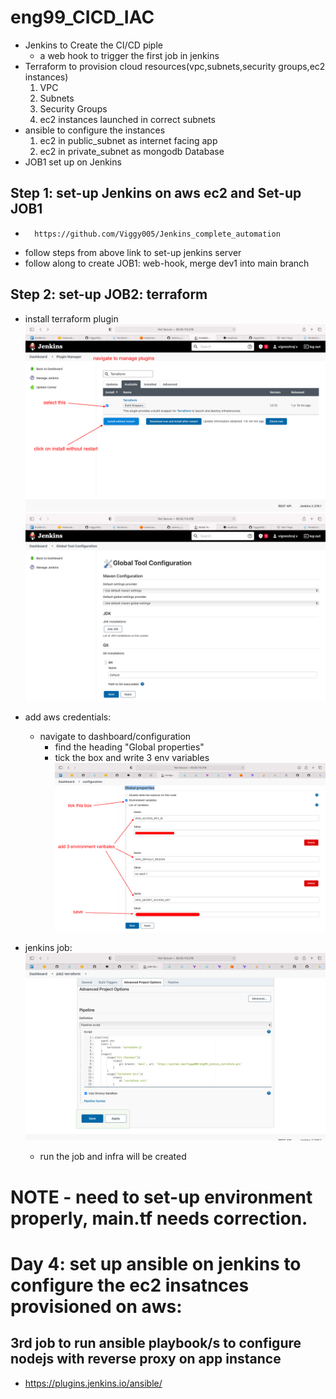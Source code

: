 # eng99_CICD_IAC

- Jenkins to Create the CI/CD piple
    - a web hook to trigger the first job in jenkins
- Terraform to provision cloud resources(vpc,subnets,security groups,ec2 instances)
    1. VPC
    2. Subnets
    3. Security Groups
    4. ec2 instances launched in correct subnets
- ansible to configure the instances
    1. ec2 in public_subnet as internet facing app
    2. ec2 in private_subnet as mongodb Database
- JOB1 set up on Jenkins

## Step 1: set-up Jenkins on aws ec2 and Set-up JOB1
-       https://github.com/Viggy005/Jenkins_complete_automation
- follow steps from above link to set-up jenkins server
- follow along to create JOB1: web-hook, merge dev1 into main branch

## Step 2: set-up JOB2: terraform
- install terraform plugin
![](pics/jenkins_terraform_plugin.png)
![](pics/global_config.png)

- add aws credentials:
    - navigate to dashboard/configuration
        - find the heading "Global properties"
        - tick the box and write 3 env variables
        ![](pics/jenkins/env.png)


- jenkins job:
![](pics/jenkins/job.png)

    - run the job and infra will be created

# NOTE - need to set-up environment properly, main.tf needs correction.

# Day 4: set up ansible on jenkins to configure the ec2 insatnces provisioned on aws: 
## 3rd job to run ansible playbook/s to configure nodejs with reverse proxy on app instance

- https://plugins.jenkins.io/ansible/